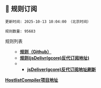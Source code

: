 <h2 id="a">🎯 规则订阅</h2>

```
更新时间: 2025-10-13 10:04:00 （北京时间） 

规则数量: 95683 
``` 
<summary>规则列表</summary>
<ul>
  
- **[规则（Github）](https://raw.githubusercontent.com/EGMfoxlz/Adgh/refs/heads/main/rules.txt)**
- **[规则(jsDelivr(gcore)反代订阅地址)](https://gcore.jsdelivr.net/gh/EGMfoxlz/Adgh@main/rules.txt)**
- - **[jsDeliver(gcore)反代订阅地址刷新](https://purge.jsdelivr.net/gh/EGMfoxlz/Adgh@main/rules.txt)**
</ul>

**[HostlistCompiler项目地址](https://github.com/AdguardTeam/HostlistCompiler)**
